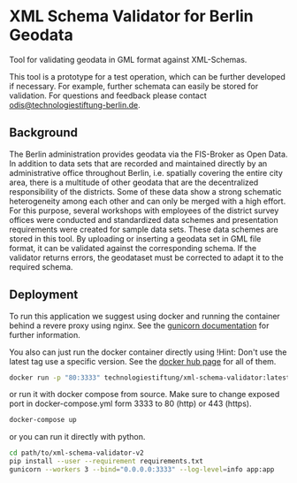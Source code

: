 # XML Schema Validator for Berlin Geodata

Tool for validating geodata in GML format against XML-Schemas.

This tool is a prototype for a test operation, which can be further developed if necessary. For example, further schemata can easily be stored for validation. For questions and feedback please contact odis@technologiestiftung-berlin.de.

## Background

The Berlin administration provides geodata via the FIS-Broker as Open Data. In addition to data sets that are recorded and maintained directly by an administrative office throughout Berlin, i.e. spatially covering the entire city area, there is a multitude of other geodata that are the decentralized responsibility of the districts. Some of these data show a strong schematic heterogeneity among each other and can only be merged with a high effort. For this purpose, several workshops with employees of the district survey offices were conducted and standardized data schemes and presentation requirements were created for sample data sets. These data schemes are stored in this tool. By uploading or inserting a geodata set in GML file format, it can be validated against the corresponding schema. If the validator returns errors, the geodataset must be corrected to adapt it to the required schema.

## Deployment

To run this application we suggest using docker and running the container behind a revere proxy using nginx. See the [gunicorn documentation](https://docs.gunicorn.org/en/latest/deploy.html) for further information.

You also can just run the docker container directly using
!Hint: Don't use the latest tag use a specific version. See the [docker hub page](https://hub.docker.com/r/technologiestiftung/xml-schema-validator/tags) for all of them.

```bash
docker run -p "80:3333" technologiestiftung/xml-schema-validator:latest
```


or run it with docker compose from source. Make sure to change exposed port in docker-compose.yml form 3333 to 80 (http) or 443 (https).

```bash
docker-compose up
```

or you can run it directly with python.

```bash
cd path/to/xml-schema-validator-v2
pip install --user --requirement requirements.txt
gunicorn --workers 3 --bind="0.0.0.0:3333" --log-level=info app:app
```
